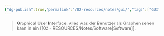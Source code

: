 ```yaml
---
{"dg-publish":true,"permalink":"/02-resources/notes/gui/","tags":["GUI"],"noteIcon":""}
---
```


> **G**raphical **U**ser **I**nterface.
> Alles was der Benutzer als Graphen sehen kann in ein [[02 - RESOURCES/Notes/Software\|Software]].